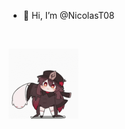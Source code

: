 - 👋 Hi, I’m @NicolasT08
<br>

![Hu tao golpeando un fantasma](hu-tao-ghost.gif)


<!---
NicolasT08/NicolasT08 is a ✨ special ✨ repository because its `README.md` (this file) appears on your GitHub profile.
You can click the Preview link to take a look at your changes.
--->
